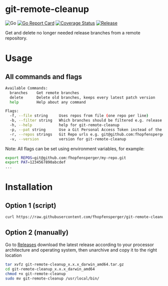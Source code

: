 # git-remote-cleanup
![Go](https://github.com/fhopfensperger/git-remote-cleanup/workflows/Go/badge.svg)
[![Go Report Card](https://goreportcard.com/badge/github.com/fhopfensperger/git-remote-cleanup)](https://goreportcard.com/report/github.com/fhopfensperger/git-remote-cleanup)
[![Coverage Status](https://coveralls.io/repos/github/fhopfensperger/git-remote-cleanup/badge.svg?branch=master)](https://coveralls.io/github/fhopfensperger/git-remote-cleanup?branch=master)
[![Release](https://img.shields.io/github/release/fhopfensperger/git-remote-cleanup.svg?style=flat-square)](https://github.com//fhopfensperger/git-remote-cleanup/releases/latest)


Get and delete no longer needed release branches from a remote repository.

# Usage

## All commands and flags

```bash
Available Commands:
  branches    Get remote branches
  delete      Delete old branches, keeps every latest patch version
  help        Help about any command

Flags:
  -f, --file string     Uses repos from file (one repo per line)
  -b, --filter string   Which branches should be filtered e.g. release
  -h, --help            help for git-remote-cleanup
  -p, --pat string      Use a Git Personal Access Token instead of the default private certificate! You could also set a environment variable. "export PAT=123456789" 
  -r, --repos strings   Git Repo urls e.g. git@github.com:fhopfensperger/my-repo.git
  -v, --version         version for git-remote-cleanup
```

Note: All flags can be set using environment variables, for example:
```bash
export REPOS=git@github.com:fhopfensperger/my-repo.git
export PAT=1234567890abcdef
...
```

# Installation

## Option 1 (script)

```bash
curl https://raw.githubusercontent.com/fhopfensperger/git-remote-cleanup/master/get.sh | bash
```

## Option 2 (manually)

Go to [Releases](https://github.com/fhopfensperger/git-remote-cleanup/releases) download the latest release according to your processor architecture and operating system, then unarchive and copy it to the right location

```bash
tar xvfz git-remote-cleanup_x.x.x_darwin_amd64.tar.gz
cd git-remote-cleanup_x.x.x_darwin_amd64
chmod +x git-remote-cleanup
sudo mv git-remote-cleanup /usr/local/bin/
```
